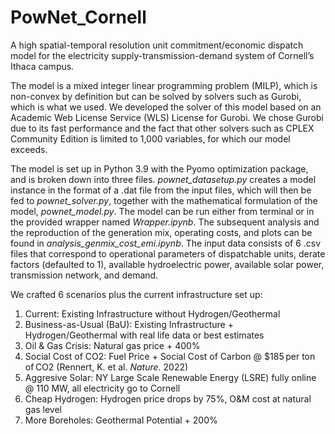 # PowNet_Cornell
A high spatial-temporal resolution unit commitment/economic dispatch model for the electricity supply-transmission-demand system of Cornell’s Ithaca campus.

The model is a mixed integer linear programming problem (MILP), which is non-convex by definition but can be solved by solvers such as Gurobi, which is what we used. We developed the solver of this model based on an Academic Web License Service (WLS) License for Gurobi. We chose Gurobi due to its fast performance and the fact that other solvers such as CPLEX Community Edition is limited to 1,000 variables, for which our model exceeds.

The model is set up in Python 3.9 with the Pyomo optimization package, and is broken down into three files. *pownet_datasetup.py* creates a model instance in the format of a .dat file from the input files, which will then be fed to *pownet_solver.py*, together with the mathematical formulation of the model, *pownet_model.py*. The model can be run either from terminal or in the provided wrapper named *Wrapper.ipynb*. The subsequent analysis and the reproduction of the generation mix, operating costs, and plots can be found in *analysis_genmix_cost_emi.ipynb*. The input data consists of 6 .csv files that correspond to operational parameters of dispatchable units, derate factors (defaulted to 1), available hydroelectric power, available solar power, transmission network, and demand.

We crafted 6 scenarios plus the current infrastructure set up:
1. Current: Existing Infrastructure without Hydrogen/Geothermal
2. Business-as-Usual (BaU): Existing Infrastructure + Hydrogen/Geothermal with real life data or best estimates
3. Oil & Gas Crisis: Natural gas price + 400%
4. Social Cost of CO2: Fuel Price + Social Cost of Carbon @ $185 per ton of CO2 (Rennert, K. et al. *Nature*. 2022)
5. Aggresive Solar: NY Large Scale Renewable Energy (LSRE) fully online @ 110 MW, all electricity go to Cornell
6. Cheap Hydrogen: Hydrogen price drops by 75%, O&M cost at natural gas level
7. More Boreholes: Geothermal Potential + 200%
